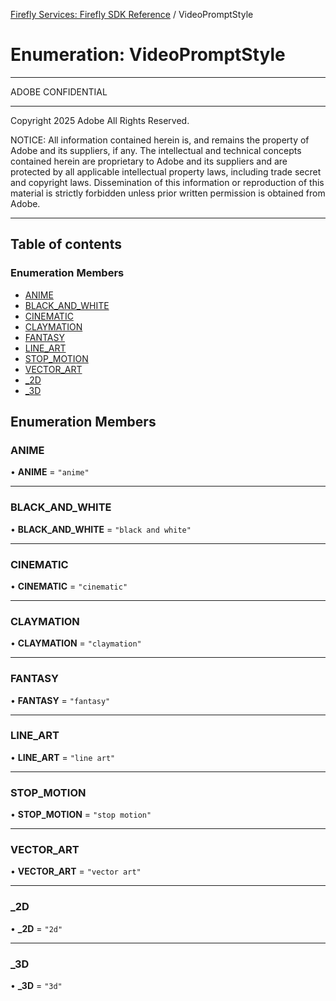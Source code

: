 [Firefly Services: Firefly SDK Reference](../index.md) / VideoPromptStyle

# Enumeration: VideoPromptStyle

**********************************************************************
ADOBE CONFIDENTIAL
___________________

Copyright 2025 Adobe
All Rights Reserved.

NOTICE: All information contained herein is, and remains
the property of Adobe and its suppliers, if any. The intellectual
and technical concepts contained herein are proprietary to Adobe
and its suppliers and are protected by all applicable intellectual
property laws, including trade secret and copyright laws.
Dissemination of this information or reproduction of this material
is strictly forbidden unless prior written permission is obtained
from Adobe.

************************************************************************

## Table of contents

### Enumeration Members

- [ANIME](VideoPromptStyle.md#anime)
- [BLACK\_AND\_WHITE](VideoPromptStyle.md#black_and_white)
- [CINEMATIC](VideoPromptStyle.md#cinematic)
- [CLAYMATION](VideoPromptStyle.md#claymation)
- [FANTASY](VideoPromptStyle.md#fantasy)
- [LINE\_ART](VideoPromptStyle.md#line_art)
- [STOP\_MOTION](VideoPromptStyle.md#stop_motion)
- [VECTOR\_ART](VideoPromptStyle.md#vector_art)
- [\_2D](VideoPromptStyle.md#_2d)
- [\_3D](VideoPromptStyle.md#_3d)

## Enumeration Members

### ANIME

• **ANIME** = ``"anime"``

___

### BLACK\_AND\_WHITE

• **BLACK\_AND\_WHITE** = ``"black and white"``

___

### CINEMATIC

• **CINEMATIC** = ``"cinematic"``

___

### CLAYMATION

• **CLAYMATION** = ``"claymation"``

___

### FANTASY

• **FANTASY** = ``"fantasy"``

___

### LINE\_ART

• **LINE\_ART** = ``"line art"``

___

### STOP\_MOTION

• **STOP\_MOTION** = ``"stop motion"``

___

### VECTOR\_ART

• **VECTOR\_ART** = ``"vector art"``

___

### \_2D

• **\_2D** = ``"2d"``

___

### \_3D

• **\_3D** = ``"3d"``
